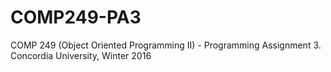 # COMP249-PA3
COMP 249 (Object Oriented Programming II) - Programming Assignment 3. Concordia University, Winter 2016
